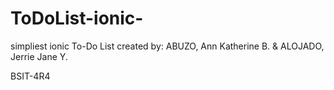 # ToDoList-ionic-
simpliest ionic To-Do List
created by:
ABUZO, Ann Katherine B. &
ALOJADO, Jerrie Jane Y.

BSIT-4R4
